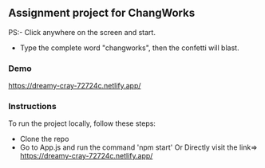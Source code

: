 ## Assignment project for ChangWorks
PS:- Click anywhere on the screen and start. 
   - Type the complete word "changworks", then the confetti will blast.

### Demo
https://dreamy-cray-72724c.netlify.app/

### Instructions
To run the project locally, follow these steps:
- Clone the repo
- Go to App.js and run the command 'npm start'
Or
Directly visit the link=> https://dreamy-cray-72724c.netlify.app/

 
